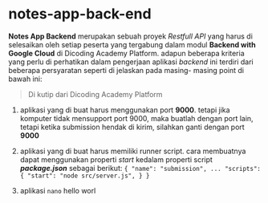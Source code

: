 # notes-app-back-end
**Notes App Backend** merupakan sebuah proyek *Restfull API* yang harus di selesaikan oleh setiap peserta yang tergabung dalam modul **Backend with Google Cloud** di Dicoding Academy Platform.
adapun beberapa kriteria yang perlu di perhatikan dalam pengerjaan aplikasi *backend* ini terdiri dari beberapa persyaratan seperti di jelaskan pada masing- masing point di bawah ini:
> Di kutip dari Dicoding Academy Platform
1.  aplikasi yang di buat harus menggunakan port **9000**. tetapi jika komputer tidak mensupport port 9000, maka buatlah dengan port lain, tetapi ketika submission hendak di kirim, silahkan ganti dengan port **9000**
2.  aplikasi yang di buat harus memiliki runner script. cara membuatnya dapat menggunakan properti *start* kedalam properti script ***package.json*** sebagai berikut:
   `{
  "name": "submission",
  ...
  "scripts": {
    "start": "node src/server.js",
  }
}`

3. aplikasi `nano` hello worl
